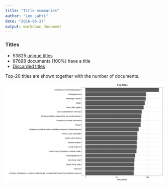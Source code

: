 ```yaml
---
title: "Title summaries"
author: "Leo Lahti"
date: "2016-06-27"
output: markdown_document
---
```



### Titles

 * 53825 [unique titles](output.tables/title_accepted.csv)
 * 67898 documents (100%) have a title
 * [Discarded titles](output.tables/title_discarded.csv)

Top-20 titles are shown together with the number of documents.

![plot of chunk summarytitle](figure/summarytitle-1.png)

